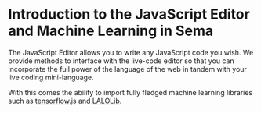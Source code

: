 # Introduction to the JavaScript Editor and Machine Learning in Sema

The JavaScript Editor allows you to write any JavaScript code you wish. We provide methods to interface with the live-code editor so that you can incorporate the full power of the language of the web in tandem with your live coding mini-language.

With this comes the ability to import fully fledged machine learning libraries such as [tensorflow.js](https://www.tensorflow.org/js) and [LALOLib](https://mlweb.loria.fr/lalolab/lalolib.html). 